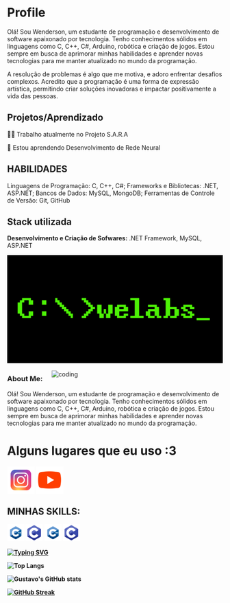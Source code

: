 
# Profile

Olá! Sou Wenderson, um estudante de programação e desenvolvimento de software apaixonado por tecnologia. Tenho conhecimentos sólidos em linguagens como C, C++, C#, Arduino, robótica e criação de jogos. Estou sempre em busca de aprimorar minhas habilidades e aprender novas tecnologias para me manter atualizado no mundo da programação.

A resolução de problemas é algo que me motiva, e adoro enfrentar desafios complexos. Acredito que a programação é uma forma de expressão artística, permitindo criar soluções inovadoras e impactar positivamente a vida das pessoas.


## Projetos/Aprendizado
👩‍💻 Trabalho atualmente no Projeto S.A.R.A

🧠 Estou aprendendo Desenvolvimento de Rede Neural




## HABILIDADES

Linguagens de Programação: C, C++, C#;
Frameworks e Bibliotecas: .NET, ASP.NET;
Bancos de Dados: MySQL, MongoDB;
Ferramentas de Controle de Versão: Git, GitHub


## Stack utilizada



**Desenvolvimento e Criação de Sofwares:** .NET Framework, MySQL, ASP.NET

![MasterHead](banner.png)

<img align="right" alt="coding" width=400 src="git.gif">
<h3 aligh="left">About Me:</h3>
<p align="left">Olá! Sou Wenderson, um estudante de programação e desenvolvimento de software apaixonado por tecnologia. Tenho conhecimentos sólidos em linguagens como C, C++, C#, Arduino, robótica e criação de jogos. Estou sempre em busca de aprimorar minhas habilidades e aprender novas tecnologias para me manter atualizado no mundo da programação.</p>

<h1 align="left"><strong> Alguns lugares que eu uso :3</h1>
<p align="left">
<a href="https://www.instagram.com/_wendersonrafael/" target="blank"><img align="center" src="img/instagram.svg" alt="" height="64" width="64" /></a>
<a href="https://www.youtube.com/channel/UCAspHQsrLMt-gbOeRfV6Jpg" target="blank"><img align="center" src="img/youtube.svg" alt="" height="64" width="64" /></a>
</p>
<h2 align="left"><strong>MINHAS SKILLS:</h2>
<p align="left">
<img src="img/C++.svg" width = 40 />
<img src="img/C.svg" width = 40/>



<img src="img/C++.svg" width = 40 />
<img src="img/C.svg" width = 40/>



<a href="https://git.io/typing-svg"><img src="https://readme-typing-svg.demolab.com/?font=Fira+Code&pause=1000&color=E21D46&width=435&lines=Please+stand+by...;I+will+get+my+coffee." alt="Typing SVG" /></a>

![Top Langs](https://github-readme-stats.vercel.app/api/top-langs/?username=gustBit&langs_count=8&theme=dracula)

![Gustavo's GitHub stats](https://github-readme-stats.vercel.app/api?username=gustBit&show_icons=true&theme=dracula)


[![GitHub Streak](https://streak-stats.demolab.com?user=gustBit&theme=dracula)](https://git.io/streak-stats)

